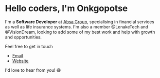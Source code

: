 # Hello coders, I'm Onkgopotse

I'm a **Software Developer** at [Absa Group](https://www.absa.africa/absaafrica/), specialising in financial services as well as life insurance systems. I'm also a member @LenakeTech and @VisionDream, looking to add some of my best work and help with growth and opportunities.

Feel free to get in touch

- [Email](mailto:onkgopotse@onkgopotselenake.me)
- [Website](https://onkgopotselenake.me/)

I'd love to hear from you! 😅

<!--
**OLenake/OLenake** is a ✨ _special_ ✨ repository because its `README.md` (this file) appears on your GitHub profile.

Here are some ideas to get you started:

- 🔭 I’m currently working on ...
- 🌱 I’m currently learning ...
- 👯 I’m looking to collaborate on ...
- 🤔 I’m looking for help with ...
- 💬 Ask me about ...
- 📫 How to reach me: ...
- 😄 Pronouns: ...
- ⚡ Fun fact: ...

Hi there, I'm Onkgopotse 👋
The repository **OLenake/OLenake** is my ✨ _special_ ✨ profile page on [GitHub](https://github.com/). The page `README.md` (this file) is a summary of my background.
Self-motivated, inspire greatness and responsible.
See my work history on LinkedIn [LinkedIn](https://twitter.com/O_Lenake).
-->
